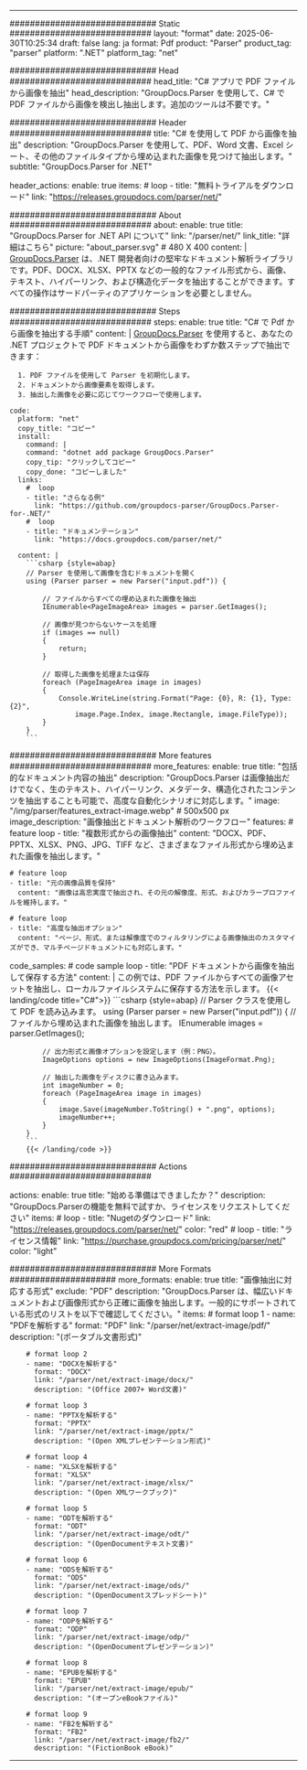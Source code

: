 


---
############################# Static ############################
layout: "format"
date:  2025-06-30T10:25:34
draft: false
lang: ja
format: Pdf
product: "Parser"
product_tag: "parser"
platform: ".NET"
platform_tag: "net"

############################# Head ############################
head_title: "C# アプリで PDF ファイルから画像を抽出"
head_description: "GroupDocs.Parser を使用して、C# で PDF ファイルから画像を検出し抽出します。追加のツールは不要です。"

############################# Header ############################
title: "C# を使用して PDF から画像を抽出" 
description: "GroupDocs.Parser を使用して、PDF、Word 文書、Excel シート、その他のファイルタイプから埋め込まれた画像を見つけて抽出します。"
subtitle: "GroupDocs.Parser for .NET" 

header_actions:
  enable: true
  items:
    #  loop
    - title: "無料トライアルをダウンロード"
      link: "https://releases.groupdocs.com/parser/net/"
      
############################# About ############################
about:
    enable: true
    title: "GroupDocs.Parser for .NET API について"
    link: "/parser/net/"
    link_title: "詳細はこちら"
    picture: "about_parser.svg" # 480 X 400
    content: |
       [GroupDocs.Parser](/parser/net/) は、.NET 開発者向けの堅牢なドキュメント解析ライブラリです。PDF、DOCX、XLSX、PPTX などの一般的なファイル形式から、画像、テキスト、ハイパーリンク、および構造化データを抽出することができます。すべての操作はサードパーティのアプリケーションを必要としません。

############################# Steps ############################
steps:
    enable: true
    title: "C# で Pdf から画像を抽出する手順"
    content: |
      [GroupDocs.Parser](/parser/net/) を使用すると、あなたの .NET プロジェクトで PDF ドキュメントから画像をわずか数ステップで抽出できます：
      
      1. PDF ファイルを使用して Parser を初期化します。
      2. ドキュメントから画像要素を取得します。
      3. 抽出した画像を必要に応じてワークフローで使用します。
   
    code:
      platform: "net"
      copy_title: "コピー"
      install:
        command: |
        command: "dotnet add package GroupDocs.Parser"
        copy_tip: "クリックしてコピー"
        copy_done: "コピーしました"
      links:
        #  loop
        - title: "さらなる例"
          link: "https://github.com/groupdocs-parser/GroupDocs.Parser-for-.NET/"
        #  loop
        - title: "ドキュメンテーション"
          link: "https://docs.groupdocs.com/parser/net/"
          
      content: |
        ```csharp {style=abap}
        // Parser を使用して画像を含むドキュメントを開く
        using (Parser parser = new Parser("input.pdf")) {

            // ファイルからすべての埋め込まれた画像を抽出
            IEnumerable<PageImageArea> images = parser.GetImages();

            // 画像が見つからないケースを処理
            if (images == null)
            {
                return;
            }

            // 取得した画像を処理または保存
            foreach (PageImageArea image in images)
            {
                Console.WriteLine(string.Format("Page: {0}, R: {1}, Type: {2}", 
                    image.Page.Index, image.Rectangle, image.FileType));
            }
        }
        ```  

############################# More features ############################
more_features:
  enable: true
  title: "包括的なドキュメント内容の抽出"
  description: "GroupDocs.Parser は画像抽出だけでなく、生のテキスト、ハイパーリンク、メタデータ、構造化されたコンテンツを抽出することも可能で、高度な自動化シナリオに対応します。"
  image: "/img/parser/features_extract-image.webp" # 500x500 px
  image_description: "画像抽出とドキュメント解析のワークフロー"
  features:
    # feature loop
    - title: "複数形式からの画像抽出"
      content: "DOCX、PDF、PPTX、XLSX、PNG、JPG、TIFF など、さまざまなファイル形式から埋め込まれた画像を抽出します。"

    # feature loop
    - title: "元の画像品質を保持"
      content: "画像は高忠実度で抽出され、その元の解像度、形式、およびカラープロファイルを維持します。"

    # feature loop
    - title: "高度な抽出オプション"
      content: "ページ、形式、または解像度でのフィルタリングによる画像抽出のカスタマイズができ、マルチページドキュメントにも対応します。"
      
  code_samples:
    # code sample loop
    - title: "PDF ドキュメントから画像を抽出して保存する方法"
      content: |
        この例では、PDF ファイルからすべての画像アセットを抽出し、ローカルファイルシステムに保存する方法を示します。
        {{< landing/code title="C#">}}
        ```csharp {style=abap}
        //  Parser クラスを使用して PDF を読み込みます。
        using (Parser parser = new Parser("input.pdf"))
        {
            // ファイルから埋め込まれた画像を抽出します。
            IEnumerable<PageImageArea> images = parser.GetImages();

            // 出力形式と画像オプションを設定します（例：PNG）。
            ImageOptions options = new ImageOptions(ImageFormat.Png);

            // 抽出した画像をディスクに書き込みます。
            int imageNumber = 0;
            foreach (PageImageArea image in images)
            {
                image.Save(imageNumber.ToString() + ".png", options);
                imageNumber++;
            }
        }
        ```
        {{< /landing/code >}}


############################# Actions ############################

actions:
  enable: true
  title: "始める準備はできましたか？"
  description: "GroupDocs.Parserの機能を無料で試すか、ライセンスをリクエストしてください"
  items:
    #  loop
    - title: "Nugetのダウンロード"
      link: "https://releases.groupdocs.com/parser/net/"
      color: "red"
        #  loop
    - title: "ライセンス情報"
      link: "https://purchase.groupdocs.com/pricing/parser/net/"
      color: "light"


############################# More Formats #####################
more_formats:
    enable: true
    title: "画像抽出に対応する形式"
    exclude: "PDF"
    description: "GroupDocs.Parser は、幅広いドキュメントおよび画像形式から正確に画像を抽出します。一般的にサポートされている形式のリストを以下で確認してください。"
    items: 
        # format loop 1
        - name: "PDFを解析する"
          format: "PDF"
          link: "/parser/net/extract-image/pdf/"
          description: "(ポータブル文書形式)"
          
        # format loop 2
        - name: "DOCXを解析する"
          format: "DOCX"
          link: "/parser/net/extract-image/docx/"
          description: "(Office 2007+ Word文書)"
          
        # format loop 3
        - name: "PPTXを解析する"
          format: "PPTX"
          link: "/parser/net/extract-image/pptx/"
          description: "(Open XMLプレゼンテーション形式)"
          
        # format loop 4
        - name: "XLSXを解析する"
          format: "XLSX"
          link: "/parser/net/extract-image/xlsx/"
          description: "(Open XMLワークブック)"
          
        # format loop 5
        - name: "ODTを解析する"
          format: "ODT"
          link: "/parser/net/extract-image/odt/"
          description: "(OpenDocumentテキスト文書)"
          
        # format loop 6
        - name: "ODSを解析する"
          format: "ODS"
          link: "/parser/net/extract-image/ods/"
          description: "(OpenDocumentスプレッドシート)"
          
        # format loop 7
        - name: "ODPを解析する"
          format: "ODP"
          link: "/parser/net/extract-image/odp/"
          description: "(OpenDocumentプレゼンテーション)"
          
        # format loop 8
        - name: "EPUBを解析する"
          format: "EPUB"
          link: "/parser/net/extract-image/epub/"
          description: "(オープンeBookファイル)"
          
        # format loop 9
        - name: "FB2を解析する"
          format: "FB2"
          link: "/parser/net/extract-image/fb2/"
          description: "(FictionBook eBook)"
         
          

---